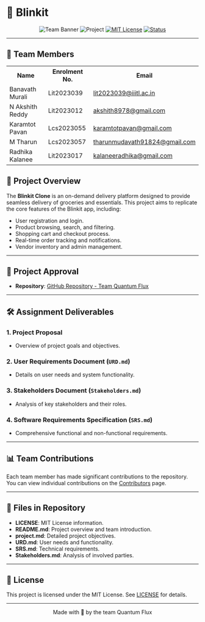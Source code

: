 # 🛒 Blinkit

<div align="center">

![Team Banner](https://img.shields.io/badge/Team-Quantum_Flux-blue)
![Project](https://img.shields.io/badge/Project-Blinkit-yellow)
[![MIT License](https://img.shields.io/badge/License-MIT-green.svg)](https://choosealicense.com/licenses/mit/)
[![Status](https://img.shields.io/badge/Status-In_Development-yellow)]()

</div>

---

## 👥 Team Members

<table>
  <tr>
    <th>Name</th>
    <th>Enrolment No.</th>
    <th>Email</th>

  </tr>
  <tr>
   <td>Banavath Murali</td>
    <td>Lit2023039</td>
    <td><a href="mailto:lit2023039@iiitl.ac.in">lit2023039@iiitl.ac.in</a></td>
   
  </tr>
  <tr>
    <td>N Akshith Reddy</td>
    <td>Lit2023012</td>
    <td><a href="mailto:akshith8978@gmail.com">akshith8978@gmail.com</a></td>
   
  </tr>
  <tr>
    <td>Karamtot Pavan</td>
    <td>Lcs2023055</td>
    <td><a href="mailto:karamtotpavan@gmail.com">karamtotpavan@gmail.com</a></td>
   
  </tr>
  <tr>
    <td>M Tharun</td>
    <td>Lcs2023057</td>
    <td><a href="mailto:tharunmudavath91824@gmail.com">tharunmudavath91824@gmail.com</a></td>
   
  </tr>
  <tr>
    <td>Radhika Kalanee</td>
    <td>Lit2023017</td>
    <td><a href="mailto:kalaneeradhika@gmail.com">kalaneeradhika@gmail.com</a></td>
   
  </tr>
 
</table>

## 🚀 Project Overview

The **Blinkit Clone** is an on-demand delivery platform designed to provide seamless delivery of groceries and essentials. This project aims to replicate the core features of the Blinkit app, including:

- User registration and login.
- Product browsing, search, and filtering.
- Shopping cart and checkout process.
- Real-time order tracking and notifications.
- Vendor inventory and admin management.

---

## 🔗 Project Approval

- **Repository**: [GitHub Repository - Team Quantum Flux](https://github.com/YourRepoLink)

---

## 🛠️ Assignment Deliverables

### 1. Project Proposal
   - Overview of project goals and objectives.

### 2. User Requirements Document (`URD.md`)
   - Details on user needs and system functionality.

### 3. Stakeholders Document (`Stakeholders.md`)
   - Analysis of key stakeholders and their roles.

### 4. Software Requirements Specification (`SRS.md`)
   - Comprehensive functional and non-functional requirements.

---

## 📊 Team Contributions

Each team member has made significant contributions to the repository. You can view individual contributions on the [Contributors](https://github.com/YourRepoLink/graphs/contributors) page.

---

## 📑 Files in Repository
- **LICENSE**: MIT License information.
- **README.md**: Project overview and team introduction.
- **project.md**: Detailed project objectives.
- **URD.md**: User needs and functionality.
- **SRS.md**: Technical requirements.
- **Stakeholders.md**: Analysis of involved parties.

---

## 📝 License

This project is licensed under the MIT License. See [LICENSE](https://github.com/YourRepoLink/blob/main/LICENSE) for details.

---

<div align="center">
Made with 💙 by the team Quantum Flux
</div>
